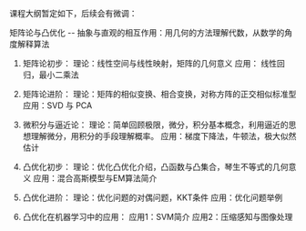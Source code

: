 
课程大纲暂定如下，后续会有微调：

矩阵论与凸优化
   -- 抽象与直观的相互作用：用几何的方法理解代数，从数学的角度解释算法

1. 矩阵论初步：
    理论：线性空间与线性映射，矩阵的几何意义
    应用： 线性回归，最小二乘法

2. 矩阵论进阶：
    理论：矩阵的相似变换、相合变换，对称方阵的正交相似标准型
    应用：SVD 与 PCA

3. 微积分与逼近论：
    理论：简单回顾极限，微分，积分基本概念，利用逼近的思想理解微分，用积分的手段理解概率。
    应用：梯度下降法，牛顿法，极大似然估计

4. 凸优化初步：
    理论：优化凸优化介绍，凸函数与凸集合，琴生不等式的几何意义
    应用：混合高斯模型与EM算法简介

5. 凸优化进阶：
    理论：优化问题的对偶问题，KKT条件
    应用：优化问题举例

6. 凸优化在机器学习中的应用：
    应用1：SVM简介
    应用2：压缩感知与图像处理
